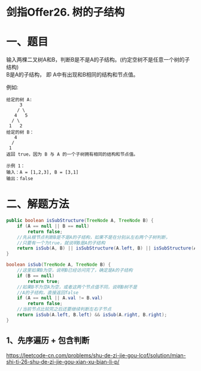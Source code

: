 # 剑指Offer26. 树的子结构
# 一、题目
输入两棵二叉树A和B，判断B是不是A的子结构。(约定空树不是任意一个树的子结构)  
B是A的子结构， 即 A中有出现和B相同的结构和节点值。

例如:

```
给定的树 A:
     3
    / \
   4   5
  / \
 1   2
给定的树 B：
   4 
  /
 1
返回 true，因为 B 与 A 的一个子树拥有相同的结构和节点值。

示例 1：
输入：A = [1,2,3], B = [3,1]
输出：false
```



# 二、解题方法



```java
public boolean isSubStructure(TreeNode A, TreeNode B) {
    if (A == null || B == null)
        return false;
    //先从根节点判断B是不是A的子结构，如果不是在分别从左右两个子树判断，
    //只要有一个为true，就说明B是A的子结构
    return isSub(A, B) || isSubStructure(A.left, B) || isSubStructure(A.right, B);
}

boolean isSub(TreeNode A, TreeNode B) {
    //这里如果B为空，说明B已经访问完了，确定是A的子结构
    if (B == null)
        return true;
    //如果B不为空A为空，或者这两个节点值不同，说明B树不是
    //A的子结构，直接返回false
    if (A == null || A.val != B.val)
        return false;
    //当前节点比较完之后还要继续判断左右子节点
    return isSub(A.left, B.left) && isSub(A.right, B.right);
}
```



## 1、先序遍历 + 包含判断
https://leetcode-cn.com/problems/shu-de-zi-jie-gou-lcof/solution/mian-shi-ti-26-shu-de-zi-jie-gou-xian-xu-bian-li-p/

